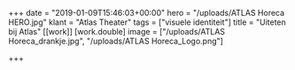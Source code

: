 +++
date = "2019-01-09T15:46:03+00:00"
hero = "/uploads/ATLAS Horeca HERO.jpg"
klant = "Atlas Theater"
tags = ["visuele identiteit"]
title = "Uiteten bij Atlas"
[[work]]
[work.double]
image = ["/uploads/ATLAS Horeca_drankje.jpg", "/uploads/ATLAS Horeca_Logo.png"]

+++
